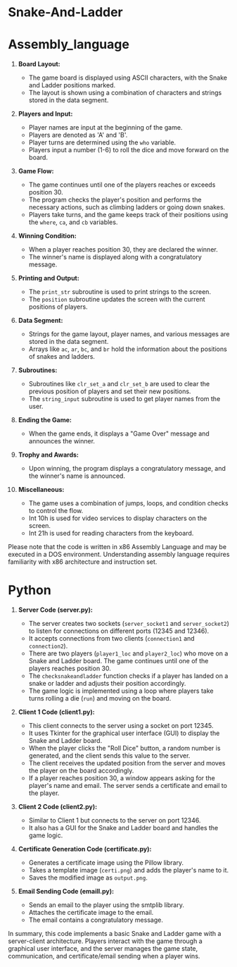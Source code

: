 # Snake-And-Ladder

# Assembly_language

1. **Board Layout:**
   - The game board is displayed using ASCII characters, with the Snake and Ladder positions marked.
   - The layout is shown using a combination of characters and strings stored in the data segment.

2. **Players and Input:**
   - Player names are input at the beginning of the game.
   - Players are denoted as 'A' and 'B'.
   - Player turns are determined using the `who` variable.
   - Players input a number (1-6) to roll the dice and move forward on the board.

3. **Game Flow:**
   - The game continues until one of the players reaches or exceeds position 30.
   - The program checks the player's position and performs the necessary actions, such as climbing ladders or going down snakes.
   - Players take turns, and the game keeps track of their positions using the `where`, `ca`, and `cb` variables.

4. **Winning Condition:**
   - When a player reaches position 30, they are declared the winner.
   - The winner's name is displayed along with a congratulatory message.

5. **Printing and Output:**
   - The `print_str` subroutine is used to print strings to the screen.
   - The `position` subroutine updates the screen with the current positions of players.

6. **Data Segment:**
   - Strings for the game layout, player names, and various messages are stored in the data segment.
   - Arrays like `ac`, `ar`, `bc`, and `br` hold the information about the positions of snakes and ladders.

7. **Subroutines:**
   - Subroutines like `clr_set_a` and `clr_set_b` are used to clear the previous position of players and set their new positions.
   - The `string_input` subroutine is used to get player names from the user.

8. **Ending the Game:**
   - When the game ends, it displays a "Game Over" message and announces the winner.

9. **Trophy and Awards:**
   - Upon winning, the program displays a congratulatory message, and the winner's name is announced.

10. **Miscellaneous:**
    - The game uses a combination of jumps, loops, and condition checks to control the flow.
    - Int 10h is used for video services to display characters on the screen.
    - Int 21h is used for reading characters from the keyboard.

Please note that the code is written in x86 Assembly Language and may be executed in a DOS environment. Understanding assembly language requires familiarity with x86 architecture and instruction set.


# Python

1. **Server Code (server.py):**
   - The server creates two sockets (`server_socket1` and `server_socket2`) to listen for connections on different ports (12345 and 12346).
   - It accepts connections from two clients (`connection1` and `connection2`).
   - There are two players (`player1_loc` and `player2_loc`) who move on a Snake and Ladder board. The game continues until one of the players reaches position 30.
   - The `checksnakeandladder` function checks if a player has landed on a snake or ladder and adjusts their position accordingly.
   - The game logic is implemented using a loop where players take turns rolling a die (`run`) and moving on the board.

2. **Client 1 Code (client1.py):**
   - This client connects to the server using a socket on port 12345.
   - It uses Tkinter for the graphical user interface (GUI) to display the Snake and Ladder board.
   - When the player clicks the "Roll Dice" button, a random number is generated, and the client sends this value to the server.
   - The client receives the updated position from the server and moves the player on the board accordingly.
   - If a player reaches position 30, a window appears asking for the player's name and email. The server sends a certificate and email to the player.

3. **Client 2 Code (client2.py):**
   - Similar to Client 1 but connects to the server on port 12346.
   - It also has a GUI for the Snake and Ladder board and handles the game logic.

4. **Certificate Generation Code (certificate.py):**
   - Generates a certificate image using the Pillow library.
   - Takes a template image (`certi.png`) and adds the player's name to it.
   - Saves the modified image as `output.png`.

5. **Email Sending Code (emaill.py):**
   - Sends an email to the player using the smtplib library.
   - Attaches the certificate image to the email.
   - The email contains a congratulatory message.

In summary, this code implements a basic Snake and Ladder game with a server-client architecture. Players interact with the game through a graphical user interface, and the server manages the game state, communication, and certificate/email sending when a player wins.
